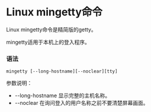 # Linux mingetty命令

Linux mingetty命令是精简版的getty。

mingetty适用于本机上的登入程序。

### 语法

    mingetty [--long-hostname][--noclear][tty]

参数说明：

- --long-hostname   显示完整的主机名称。
- --noclear   在询问登入的用户名称之前不要清楚屏幕画面。